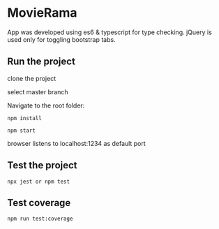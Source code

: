 # MovieRama
App was developed using es6 & typescript for type checking.
jQuery is used only for toggling bootstrap tabs.

## Run the project

clone the project

select master branch

Navigate to the root folder:

```
npm install
```

``` 
npm start
``` 

browser listens to localhost:1234 as default port

## Test the project

```
npx jest or npm test
```

## Test coverage
```
npm run test:coverage
```